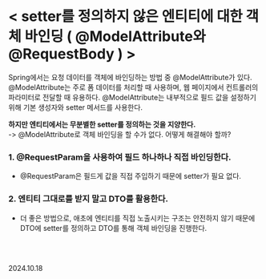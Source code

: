 # < setter를 정의하지 않은 엔티티에 대한 객체 바인딩 ( @ModelAttribute와 @RequestBody ) >

Spring에서는 요청 데이터를 객체에 바인딩하는 방법 중 @ModelAttribute가 있다.
@ModelAttribute는 주로 폼 데이터를 처리할 때 사용하며, 웹 페이지에서 컨트롤러의 파라미터로 전달할 때 유용하다.
@ModelAttribute는 내부적으로 필드 값을 설정하기 위해 기본 생성자와 setter 메서드를 사용한다.

**하지만 엔티티에서는 무분별한 setter를 정의하는 것을 지양한다.** 
<br>
-> @ModelAttribute로 객체 바인딩을 할 수가 없다. 어떻게 해결해야 할까?

### 1. @RequestParam을 사용하여 필드 하나하나 직접 바인딩한다.
- @RequestParam은 필드게 값을 직접 주입하기 때문에 setter가 필요 없다.

### 2. 엔티티 그대로를 받지 말고 DTO를 활용한다.
- 더 좋은 방법으로, 애초에 엔티티를 직접 노출시키는 구조는 안전하지 않기 때문에 DTO에 setter를 정의하고 DTO를 통해 객체 바인딩을 진행한다.


<br>
<br>

2024.10.18